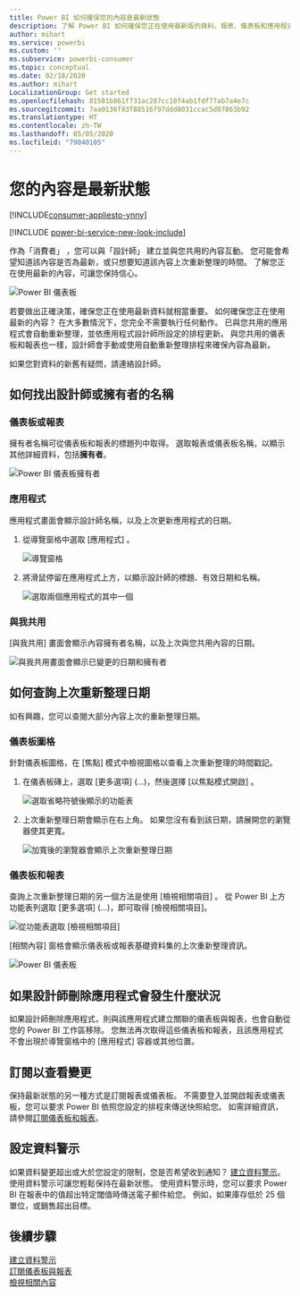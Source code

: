 ```yaml
---
title: Power BI 如何確保您的內容是最新狀態
description: 了解 Power BI 如何確保您正在使用最新版的資料、報表、儀表板和應用程式。
author: mihart
ms.service: powerbi
ms.custom: ''
ms.subservice: powerbi-consumer
ms.topic: conceptual
ms.date: 02/18/2020
ms.author: mihart
LocalizationGroup: Get started
ms.openlocfilehash: 81581b861f731ac287cc18f4ab1fdf77ab7a4e7c
ms.sourcegitcommit: 7aa0136f93f88516f97ddd8031ccac5d07863b92
ms.translationtype: HT
ms.contentlocale: zh-TW
ms.lasthandoff: 05/05/2020
ms.locfileid: "79040105"
---
```

# <a name="your-content-is-up-to-date"></a>您的內容是最新狀態

[!INCLUDE[consumer-appliesto-ynny](../includes/consumer-appliesto-ynny.md)]

[!INCLUDE [power-bi-service-new-look-include](../includes/power-bi-service-new-look-include.md)]

作為「消費者」  ，您可以與「設計師」  建立並與您共用的內容互動。 您可能會希望知道該內容是否為最新，或只想要知道該內容上次重新整理的時間。 了解您正在使用最新的內容，可讓您保持信心。  
 
![Power BI 儀表板](media/end-user-fresh/power-bi-dashboards.png)


若要做出正確決策，確保您正在使用最新資料就相當重要。 如何確保您正在使用最新的內容？ 在大多數情況下，您完全不需要執行任何動作。 已與您共用的應用程式會自動重新整理，並依應用程式設計師所設定的排程更新。 與您共用的儀表板和報表也一樣，設計師會手動或使用自動重新整理排程來確保內容為最新。  

如果您對資料的新舊有疑問，請連絡設計師。

## <a name="how-to-locate-the-name-of-the-designer-or-owner"></a>如何找出設計師或擁有者的名稱

### <a name="dashboard-or-report"></a>儀表板或報表

擁有者名稱可從儀表板和報表的標題列中取得。 選取報表或儀表板名稱，以顯示其他詳細資料，包括**擁有者**。

![Power BI 儀表板擁有者](media/end-user-fresh/power-bi-owner.png)


### <a name="apps"></a>應用程式

應用程式畫面會顯示設計師名稱，以及上次更新應用程式的日期。  

1. 從導覽窗格中選取 [應用程式]  。

    ![導覽窗格](media/end-user-fresh/power-bi-nav-app.png)



2. 將滑鼠停留在應用程式上方，以顯示設計師的標題、有效日期和名稱。 

    ![選取兩個應用程式的其中一個](media/end-user-fresh/power-bi-app.png)


### <a name="shared-with-me"></a>與我共用
[與我共用]  畫面會顯示內容擁有者名稱，以及上次與您共用內容的日期。

![與我共用畫面會顯示已變更的日期和擁有者](media/end-user-fresh/power-bi-share.png) 


## <a name="how-to-look-up-the-last-refresh-date"></a>如何查詢上次重新整理日期
如有興趣，您可以查閱大部分內容上次的重新整理日期。 

### <a name="dashboard-tiles"></a>儀表板圖格
針對儀表板圖格，在 [焦點] 模式中檢視圖格以查看上次重新整理的時間戳記。

1. 在儀表板磚上，選取 [更多選項]  (...)，然後選擇 [以焦點模式開啟]  。

    ![選取省略符號後顯示的功能表](media/end-user-fresh/power-bi-focus-mode.png)

2. 上次重新整理日期會顯示在右上角。 如果您沒有看到該日期，請展開您的瀏覽器使其更寬。 

    ![加寬後的瀏覽器會顯示上次重新整理日期](media/end-user-fresh/power-bi-last-refresh2.png)

### <a name="dashboards-and-reports"></a>儀表板和報表
查詢上次重新整理日期的另一個方法是使用 [檢視相關項目]  。  從 Power BI 上方功能表列選取 [更多選項] (...)，即可取得 [檢視相關項目]。

![從功能表選取 [檢視相關項目]](media/end-user-fresh/power-bi-view-related-dropdown.png)

[相關內容]  窗格會顯示儀表板或報表基礎資料集的上次重新整理資訊。

![Power BI 儀表板](media/end-user-fresh/power-bi-refresh.png)

## <a name="what-happens-if-an-app-is-deleted-by-the-designer"></a>如果設計師刪除應用程式會發生什麼狀況

如果設計師刪除應用程式，則與該應用程式建立關聯的儀表板與報表，也會自動從您的 Power BI 工作區移除。 您無法再次取得這些儀表板和報表，且該應用程式不會出現於導覽窗格中的 [應用程式] 容器或其他位置。


## <a name="subscribe-to-see-changes"></a>訂閱以查看變更
保持最新狀態的另一種方式是訂閱報表或儀表板。 不需要登入並開啟報表或儀表板，您可以要求 Power BI 依照您設定的排程來傳送快照給您。  如需詳細資訊，請參閱[訂閱儀表板和報表](end-user-subscribe.md)。

## <a name="set-data-alerts"></a>設定資料警示
如果資料變更超出或大於您設定的限制，您是否希望收到通知？ [建立資料警示](end-user-alerts.md)。  使用資料警示可讓您輕鬆保持在最新狀態。 使用資料警示時，您可以要求 Power BI 在報表中的值超出特定閾值時傳送電子郵件給您。  例如，如果庫存低於 25 個單位，或銷售超出目標。  

## <a name="next-steps"></a>後續步驟
[建立資料警示](end-user-alerts.md)    
[訂閱儀表板與報表](end-user-subscribe.md)    
[檢視相關內容](end-user-related.md)    
